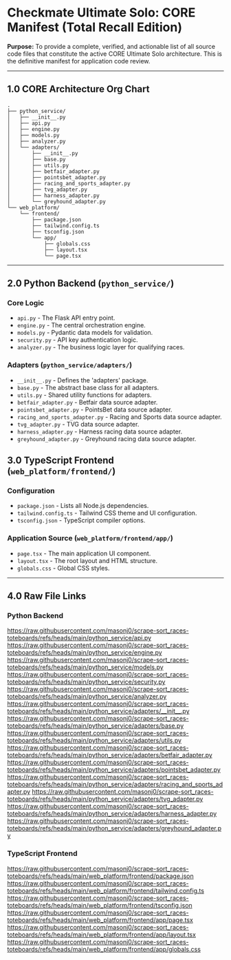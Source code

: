 # Checkmate Ultimate Solo: CORE Manifest (Total Recall Edition)

**Purpose:** To provide a complete, verified, and actionable list of all source code files that constitute the active CORE Ultimate Solo architecture. This is the definitive manifest for application code review.

---

## 1.0 CORE Architecture Org Chart

```
.
├── python_service/
│   ├── __init__.py
│   ├── api.py
│   ├── engine.py
│   ├── models.py
│   ├── analyzer.py
│   └── adapters/
│       ├── __init__.py
│       ├── base.py
│       ├── utils.py
│       ├── betfair_adapter.py
│       ├── pointsbet_adapter.py
│       ├── racing_and_sports_adapter.py
│       ├── tvg_adapter.py
│       ├── harness_adapter.py
│       └── greyhound_adapter.py
└── web_platform/
    └── frontend/
        ├── package.json
        ├── tailwind.config.ts
        ├── tsconfig.json
        └── app/
            ├── globals.css
            ├── layout.tsx
            └── page.tsx
```

---

## 2.0 Python Backend (`python_service/`)

### Core Logic
*   `api.py` - The Flask API entry point.
*   `engine.py` - The central orchestration engine.
*   `models.py` - Pydantic data models for validation.
*   `security.py` - API key authentication logic.
*   `analyzer.py` - The business logic layer for qualifying races.

### Adapters (`python_service/adapters/`)
*   `__init__.py` - Defines the 'adapters' package.
*   `base.py` - The abstract base class for all adapters.
*   `utils.py` - Shared utility functions for adapters.
*   `betfair_adapter.py` - Betfair data source adapter.
*   `pointsbet_adapter.py` - PointsBet data source adapter.
*   `racing_and_sports_adapter.py` - Racing and Sports data source adapter.
*   `tvg_adapter.py` - TVG data source adapter.
*   `harness_adapter.py` - Harness racing data source adapter.
*   `greyhound_adapter.py` - Greyhound racing data source adapter.

## 3.0 TypeScript Frontend (`web_platform/frontend/`)

### Configuration
*   `package.json` - Lists all Node.js dependencies.
*   `tailwind.config.ts` - Tailwind CSS theme and UI configuration.
*   `tsconfig.json` - TypeScript compiler options.

### Application Source (`web_platform/frontend/app/`)
*   `page.tsx` - The main application UI component.
*   `layout.tsx` - The root layout and HTML structure.
*   `globals.css` - Global CSS styles.

---

## 4.0 Raw File Links

### Python Backend
https://raw.githubusercontent.com/masonj0/scrape-sort_races-toteboards/refs/heads/main/python_service/api.py
https://raw.githubusercontent.com/masonj0/scrape-sort_races-toteboards/refs/heads/main/python_service/engine.py
https://raw.githubusercontent.com/masonj0/scrape-sort_races-toteboards/refs/heads/main/python_service/models.py
https://raw.githubusercontent.com/masonj0/scrape-sort_races-toteboards/refs/heads/main/python_service/security.py
https://raw.githubusercontent.com/masonj0/scrape-sort_races-toteboards/refs/heads/main/python_service/analyzer.py
https://raw.githubusercontent.com/masonj0/scrape-sort_races-toteboards/refs/heads/main/python_service/adapters/__init__.py
https://raw.githubusercontent.com/masonj0/scrape-sort_races-toteboards/refs/heads/main/python_service/adapters/base.py
https://raw.githubusercontent.com/masonj0/scrape-sort_races-toteboards/refs/heads/main/python_service/adapters/utils.py
https://raw.githubusercontent.com/masonj0/scrape-sort_races-toteboards/refs/heads/main/python_service/adapters/betfair_adapter.py
https://raw.githubusercontent.com/masonj0/scrape-sort_races-toteboards/refs/heads/main/python_service/adapters/pointsbet_adapter.py
https://raw.githubusercontent.com/masonj0/scrape-sort_races-toteboards/refs/heads/main/python_service/adapters/racing_and_sports_adapter.py
https://raw.githubusercontent.com/masonj0/scrape-sort_races-toteboards/refs/heads/main/python_service/adapters/tvg_adapter.py
https://raw.githubusercontent.com/masonj0/scrape-sort_races-toteboards/refs/heads/main/python_service/adapters/harness_adapter.py
https://raw.githubusercontent.com/masonj0/scrape-sort_races-toteboards/refs/heads/main/python_service/adapters/greyhound_adapter.py

### TypeScript Frontend
https://raw.githubusercontent.com/masonj0/scrape-sort_races-toteboards/refs/heads/main/web_platform/frontend/package.json
https://raw.githubusercontent.com/masonj0/scrape-sort_races-toteboards/refs/heads/main/web_platform/frontend/tailwind.config.ts
https://raw.githubusercontent.com/masonj0/scrape-sort_races-toteboards/refs/heads/main/web_platform/frontend/tsconfig.json
https://raw.githubusercontent.com/masonj0/scrape-sort_races-toteboards/refs/heads/main/web_platform/frontend/app/page.tsx
https://raw.githubusercontent.com/masonj0/scrape-sort_races-toteboards/refs/heads/main/web_platform/frontend/app/layout.tsx
https://raw.githubusercontent.com/masonj0/scrape-sort_races-toteboards/refs/heads/main/web_platform/frontend/app/globals.css